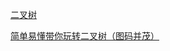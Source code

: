 [二叉树](https://www.cnblogs.com/yangyuliufeng/tag/%E4%BA%8C%E5%8F%89%E6%A0%91/)

[简单易懂带你玩转二叉树（图码并茂）](https://zhuanlan.zhihu.com/p/147269237)